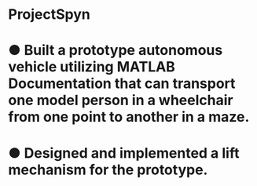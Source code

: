 # ProjectSpyn
# ●	Built a prototype autonomous vehicle utilizing MATLAB Documentation that can transport one model person in a wheelchair from one point to another in a maze.
# ●	Designed and implemented a lift mechanism for the prototype.


